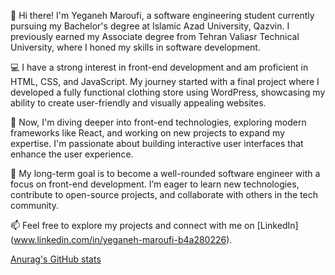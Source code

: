 👋 Hi there! I'm Yeganeh Maroufi, a software engineering student currently pursuing my Bachelor's degree at Islamic Azad University, Qazvin. I previously earned my Associate degree from Tehran Valiasr Technical University, where I honed my skills in software development.

💻 I have a strong interest in front-end development and am proficient in HTML, CSS, and JavaScript. My journey started with a final project where I developed a fully functional clothing store using WordPress, showcasing my ability to create user-friendly and visually appealing websites.

🚀 Now, I'm diving deeper into front-end technologies, exploring modern frameworks like React, and working on new projects to expand my expertise. I'm passionate about building interactive user interfaces that enhance the user experience.

🎯 My long-term goal is to become a well-rounded software engineer with a focus on front-end development. I’m eager to learn new technologies, contribute to open-source projects, and collaborate with others in the tech community.

📫 Feel free to explore my projects and connect with me on [LinkedIn] (www.linkedin.com/in/yeganeh-maroufi-b4a280226).


[Anurag's GitHub stats](https://github-readme-stats.vercel.app/api?YeganehMaroufi=anuraghazra&show_icons=true&theme=transparent)
